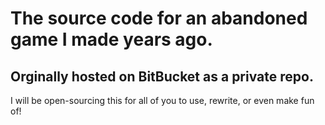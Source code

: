 # The source code for an abandoned game I made years ago.
## Orginally hosted on BitBucket as a private repo.

I will be open-sourcing this for all of you to use, rewrite, or even make fun of!
